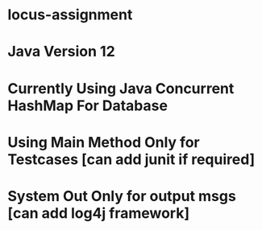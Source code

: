 # locus-assignment
# Java Version 12
# Currently Using Java Concurrent HashMap For Database
# Using Main Method Only for Testcases [can add junit if required]
# System Out Only for output msgs [can add log4j framework]
